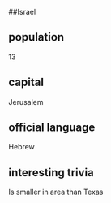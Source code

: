 ##Israel
## population
13		

## capital
Jerusalem
 
## official language
Hebrew

## interesting trivia
Is smaller in area than Texas


